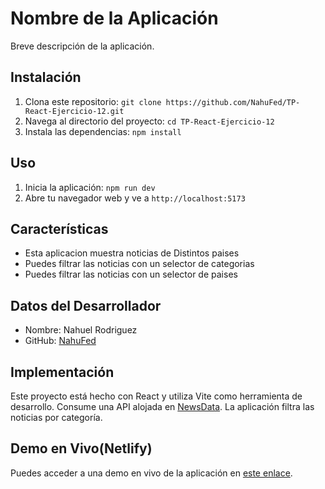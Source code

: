 # Nombre de la Aplicación

Breve descripción de la aplicación.

## Instalación

1. Clona este repositorio: `git clone https://github.com/NahuFed/TP-React-Ejercicio-12.git`
2. Navega al directorio del proyecto: `cd TP-React-Ejercicio-12`
3. Instala las dependencias: `npm install`

## Uso

1. Inicia la aplicación: `npm run dev`
2. Abre tu navegador web y ve a `http://localhost:5173`

## Características

- Esta aplicacion muestra noticias de Distintos paises
- Puedes filtrar las noticias con un selector de categorias
- Puedes filtrar las noticias con un selector de paises

## Datos del Desarrollador

- Nombre: Nahuel Rodriguez
- GitHub: [NahuFed](https://github.com/NahuFed)

## Implementación

Este proyecto está hecho con React y utiliza Vite como herramienta de desarrollo. Consume una API alojada en [NewsData](https://newsdata.io/api/). La aplicación filtra las noticias por categoría.

## Demo en Vivo(Netlify)

Puedes acceder a una demo en vivo de la aplicación en [este enlace](https://ejercicio12react-nahuel-rodriguez.netlify.app).

